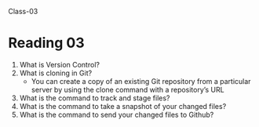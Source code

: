 Class-03

# Reading 03
1. What is Version Control?
2. What is cloning in Git?
    - You can create a copy of an existing Git repository from a particular server by using the clone command with a repository’s URL
3. What is the command to track and stage files?
4. What is the command to take a snapshot of your changed files?
5. What is the command to send your changed files to Github?
